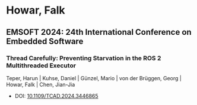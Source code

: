 # Howar, Falk

## EMSOFT 2024: 24th International Conference on Embedded Software

### Thread Carefully: Preventing Starvation in the ROS 2 Multithreaded Executor
Teper, Harun | Kuhse, Daniel | Günzel, Mario | von der Brüggen, Georg | Howar, Falk | Chen, Jian-Jia
* DOI: [10.1109/TCAD.2024.3446865](https://doi.org/10.1109/TCAD.2024.3446865)

